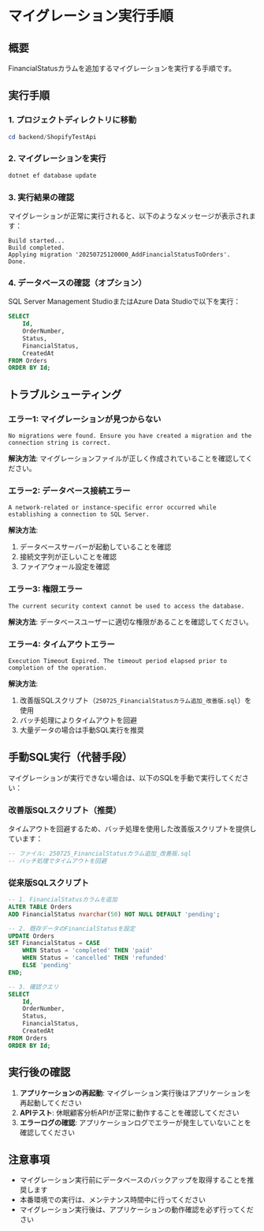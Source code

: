 # マイグレーション実行手順

## 概要
FinancialStatusカラムを追加するマイグレーションを実行する手順です。

## 実行手順

### 1. プロジェクトディレクトリに移動
```powershell
cd backend/ShopifyTestApi
```

### 2. マイグレーションを実行
```powershell
dotnet ef database update
```

### 3. 実行結果の確認
マイグレーションが正常に実行されると、以下のようなメッセージが表示されます：
```
Build started...
Build completed.
Applying migration '20250725120000_AddFinancialStatusToOrders'.
Done.
```

### 4. データベースの確認（オプション）
SQL Server Management StudioまたはAzure Data Studioで以下を実行：
```sql
SELECT 
    Id,
    OrderNumber,
    Status,
    FinancialStatus,
    CreatedAt
FROM Orders
ORDER BY Id;
```

## トラブルシューティング

### エラー1: マイグレーションが見つからない
```
No migrations were found. Ensure you have created a migration and the connection string is correct.
```
**解決方法**: マイグレーションファイルが正しく作成されていることを確認してください。

### エラー2: データベース接続エラー
```
A network-related or instance-specific error occurred while establishing a connection to SQL Server.
```
**解決方法**: 
1. データベースサーバーが起動していることを確認
2. 接続文字列が正しいことを確認
3. ファイアウォール設定を確認

### エラー3: 権限エラー
```
The current security context cannot be used to access the database.
```
**解決方法**: データベースユーザーに適切な権限があることを確認してください。

### エラー4: タイムアウトエラー
```
Execution Timeout Expired. The timeout period elapsed prior to completion of the operation.
```
**解決方法**: 
1. 改善版SQLスクリプト（`250725_FinancialStatusカラム追加_改善版.sql`）を使用
2. バッチ処理によりタイムアウトを回避
3. 大量データの場合は手動SQL実行を推奨

## 手動SQL実行（代替手段）

マイグレーションが実行できない場合は、以下のSQLを手動で実行してください：

### 改善版SQLスクリプト（推奨）
タイムアウトを回避するため、バッチ処理を使用した改善版スクリプトを提供しています：

```sql
-- ファイル: 250725_FinancialStatusカラム追加_改善版.sql
-- バッチ処理でタイムアウトを回避
```

### 従来版SQLスクリプト
```sql
-- 1. FinancialStatusカラムを追加
ALTER TABLE Orders 
ADD FinancialStatus nvarchar(50) NOT NULL DEFAULT 'pending';

-- 2. 既存データのFinancialStatusを設定
UPDATE Orders 
SET FinancialStatus = CASE 
    WHEN Status = 'completed' THEN 'paid'
    WHEN Status = 'cancelled' THEN 'refunded'
    ELSE 'pending'
END;

-- 3. 確認クエリ
SELECT 
    Id,
    OrderNumber,
    Status,
    FinancialStatus,
    CreatedAt
FROM Orders
ORDER BY Id;
```

## 実行後の確認

1. **アプリケーションの再起動**: マイグレーション実行後はアプリケーションを再起動してください
2. **APIテスト**: 休眠顧客分析APIが正常に動作することを確認してください
3. **エラーログの確認**: アプリケーションログでエラーが発生していないことを確認してください

## 注意事項

- マイグレーション実行前にデータベースのバックアップを取得することを推奨します
- 本番環境での実行は、メンテナンス時間中に行ってください
- マイグレーション実行後は、アプリケーションの動作確認を必ず行ってください 